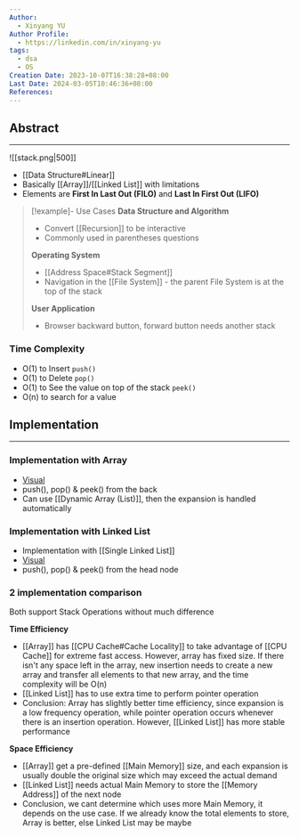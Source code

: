 ```yaml
---
Author:
  - Xinyang YU
Author Profile:
  - https://linkedin.com/in/xinyang-yu
tags:
  - dsa
  - OS
Creation Date: 2023-10-07T16:38:28+08:00
Last Date: 2024-03-05T10:46:36+08:00
References: 
---
```

## Abstract
---
![[stack.png|500]]

- [[Data Structure#Linear]]
- Basically [[Array]]/[[Linked List]] with limitations
- Elements are **First In Last Out (FILO)** and **Last In First Out (LIFO)**




>[!example]- Use Cases
> **Data Structure and Algorithm**
> - Convert [[Recursion]] to be interactive
> - Commonly used in parentheses questions
>
> **Operating System**
> - [[Address Space#Stack Segment]]
> - Navigation in the [[File System]] - the parent File System is at the top of the stack
> 
> **User Application**
> - Browser backward button, forward button needs another stack


### Time Complexity
- O(1) to Insert `push()`
- O(1) to Delete `pop()`
- O(1) to See the value on top of the stack  `peek()`
- O(n) to search for a value



## Implementation
---
### Implementation with Array
- [Visual](https://www.hello-algo.com/chapter_stack_and_queue/stack/#2)
- push(), pop() & peek() from the back
- Can use [[Dynamic Array (List)]], then the expansion is handled automatically

### Implementation with Linked List
- Implementation with [[Single Linked List]]
- [Visual](https://www.hello-algo.com/chapter_stack_and_queue/stack/#1)
- push(), pop() & peek() from the head node

### 2 implementation comparison
Both support Stack Operations without much difference

**Time Efficiency**
- [[Array]] has [[CPU Cache#Cache Locality]] to take advantage of [[CPU Cache]] for extreme fast access. However,  array has fixed size. If there isn't any space left in the array, new insertion needs to create a new array and transfer all elements to that new array, and the time complexity will be O(n)
- [[Linked List]] has to use extra time to perform pointer operation 
- Conclusion: Array has slightly better time efficiency, since expansion is a low frequency operation, while pointer operation occurs whenever there is an insertion operation. However, [[Linked List]] has more stable performance

**Space Efficiency**
- [[Array]] get a pre-defined [[Main Memory]] size, and each expansion is usually double the original size which may exceed the actual demand
- [[Linked List]] needs actual Main Memory to store the [[Memory Address]] of the next node
- Conclusion, we cant determine which uses more Main Memory, it depends on the use case. If we already know the total elements to store, Array is better, else Linked List may be maybe


